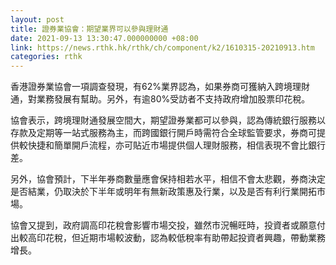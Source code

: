 ```yaml
---
layout: post
title: 證券業協會：期望業界可以參與理財通
date: 2021-09-13 13:30:47.000000000 +08:00
link: https://news.rthk.hk/rthk/ch/component/k2/1610315-20210913.htm
categories: rthk
---
```


香港證券業協會一項調查發現，有62%業界認為，如果券商可獲納入跨境理財通，對業務發展有幫助。另外，有逾80%受訪者不支持政府增加股票印花稅。

協會表示，跨境理財通發展空間大，期望證券業都可以參與，認為傳統銀行服務以存款及定期等一站式服務為主，而跨國銀行開戶時需符合全球監管要求，券商可提供較快捷和簡單開戶流程，亦可貼近市場提供個人理財服務，相信表現不會比銀行差。

另外，協會預計，下半年券商數量應會保持相若水平，相信不會太悲觀，券商決定是否結業，仍取決於下半年或明年有無新政策惠及行業，以及是否有利行業開拓市場。

協會又提到，政府調高印花稅會影響市場交投，雖然市況暢旺時，投資者或願意付出較高印花稅，但近期市場較波動，認為較低稅率有助帶起投資者興趣，帶動業務增長。
